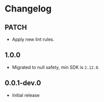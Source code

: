 # Changelog

## PATCH

* Apply new lint rules.

## 1.0.0

* Migrated to null safety, min SDK is `2.12.0`.

## 0.0.1-dev.0

* Initial release
